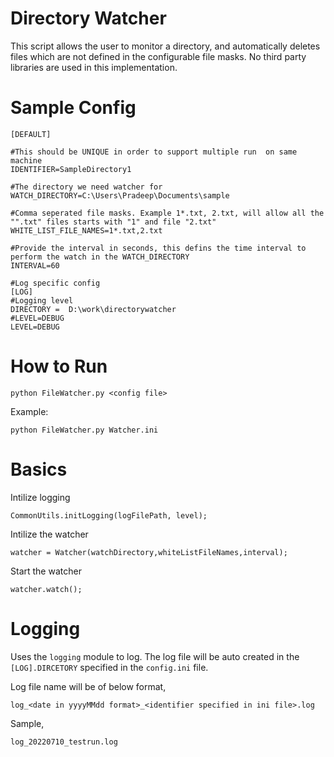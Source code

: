 # Directory Watcher
This script allows the user to monitor a directory, and automatically deletes files which are not defined in the configurable file masks. No third party libraries are used in this implementation.

# Sample Config
    [DEFAULT]

    #This should be UNIQUE in order to support multiple run  on same machine
    IDENTIFIER=SampleDirectory1

    #The directory we need watcher for
    WATCH_DIRECTORY=C:\Users\Pradeep\Documents\sample

    #Comma seperated file masks. Example 1*.txt, 2.txt, will allow all the "".txt" files starts with "1" and file "2.txt"
    WHITE_LIST_FILE_NAMES=1*.txt,2.txt

    #Provide the interval in seconds, this defins the time interval to perform the watch in the WATCH_DIRECTORY
    INTERVAL=60

    #Log specific config
    [LOG]
    #Logging level
    DIRECTORY =  D:\work\directorywatcher
    #LEVEL=DEBUG
    LEVEL=DEBUG
# How to Run 
    python FileWatcher.py <config file>

Example:

    python FileWatcher.py Watcher.ini
# Basics
Intilize logging
    
    CommonUtils.initLogging(logFilePath, level);
Intilize the watcher 

    watcher = Watcher(watchDirectory,whiteListFileNames,interval);
Start the watcher

    watcher.watch();

# Logging
Uses the `logging` module to log. The log file will be auto created in the `[LOG].DIRCETORY` specified in the `config.ini` file. 

Log file name will be of below format,

    log_<date in yyyyMMdd format>_<identifier specified in ini file>.log
Sample,

    log_20220710_testrun.log
